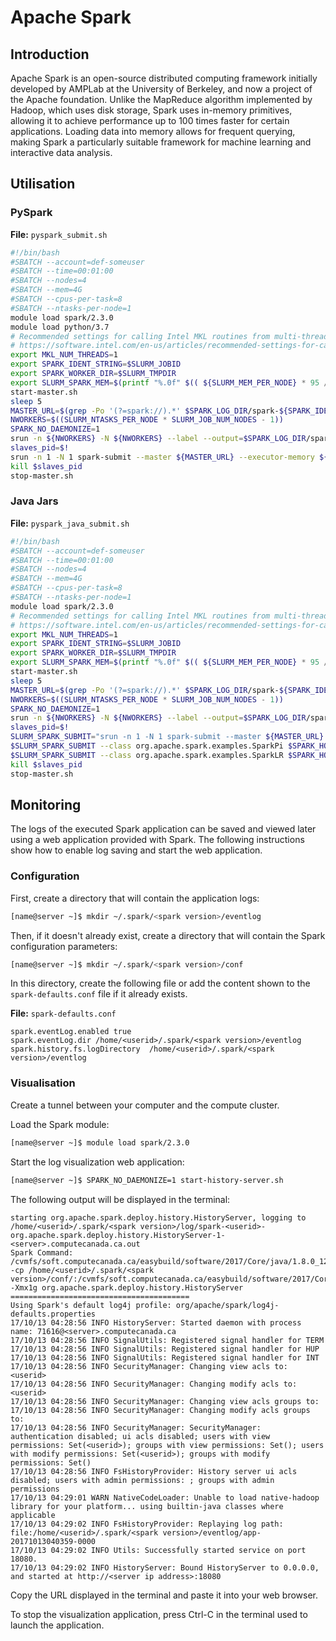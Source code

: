 # Apache Spark

## Introduction

Apache Spark is an open-source distributed computing framework initially developed by AMPLab at the University of Berkeley, and now a project of the Apache foundation. Unlike the MapReduce algorithm implemented by Hadoop, which uses disk storage, Spark uses in-memory primitives, allowing it to achieve performance up to 100 times faster for certain applications. Loading data into memory allows for frequent querying, making Spark a particularly suitable framework for machine learning and interactive data analysis.


## Utilisation

### PySpark

**File:** `pyspark_submit.sh`

```bash
#!/bin/bash
#SBATCH --account=def-someuser
#SBATCH --time=00:01:00
#SBATCH --nodes=4
#SBATCH --mem=4G
#SBATCH --cpus-per-task=8
#SBATCH --ntasks-per-node=1
module load spark/2.3.0
module load python/3.7
# Recommended settings for calling Intel MKL routines from multi-threaded applications
# https://software.intel.com/en-us/articles/recommended-settings-for-calling-intel-mkl-routines-from-multi-threaded-applications
export MKL_NUM_THREADS=1
export SPARK_IDENT_STRING=$SLURM_JOBID
export SPARK_WORKER_DIR=$SLURM_TMPDIR
export SLURM_SPARK_MEM=$(printf "%.0f" $(( ${SLURM_MEM_PER_NODE} * 95 / 100 )))
start-master.sh
sleep 5
MASTER_URL=$(grep -Po '(?=spark://).*' $SPARK_LOG_DIR/spark-${SPARK_IDENT_STRING}-org.apache.spark.deploy.master*.out)
NWORKERS=$((SLURM_NTASKS_PER_NODE * SLURM_JOB_NUM_NODES - 1))
SPARK_NO_DAEMONIZE=1
srun -n ${NWORKERS} -N ${NWORKERS} --label --output=$SPARK_LOG_DIR/spark-%j-workers.out start-slave.sh -m ${SLURM_SPARK_MEM}M -c ${SLURM_CPUS_PER_TASK} ${MASTER_URL} &
slaves_pid=$!
srun -n 1 -N 1 spark-submit --master ${MASTER_URL} --executor-memory ${SLURM_SPARK_MEM}M $SPARK_HOME/examples/src/main/python/pi.py
kill $slaves_pid
stop-master.sh
```

### Java Jars

**File:** `pyspark_java_submit.sh`

```bash
#!/bin/bash
#SBATCH --account=def-someuser
#SBATCH --time=00:01:00
#SBATCH --nodes=4
#SBATCH --mem=4G
#SBATCH --cpus-per-task=8
#SBATCH --ntasks-per-node=1
module load spark/2.3.0
# Recommended settings for calling Intel MKL routines from multi-threaded applications
# https://software.intel.com/en-us/articles/recommended-settings-for-calling-intel-mkl-routines-from-multi-threaded-applications
export MKL_NUM_THREADS=1
export SPARK_IDENT_STRING=$SLURM_JOBID
export SPARK_WORKER_DIR=$SLURM_TMPDIR
export SLURM_SPARK_MEM=$(printf "%.0f" $(( ${SLURM_MEM_PER_NODE} * 95 / 100 )))
start-master.sh
sleep 5
MASTER_URL=$(grep -Po '(?=spark://).*' $SPARK_LOG_DIR/spark-${SPARK_IDENT_STRING}-org.apache.spark.deploy.master*.out)
NWORKERS=$((SLURM_NTASKS_PER_NODE * SLURM_JOB_NUM_NODES - 1))
SPARK_NO_DAEMONIZE=1
srun -n ${NWORKERS} -N ${NWORKERS} --label --output=$SPARK_LOG_DIR/spark-%j-workers.out start-slave.sh -m ${SLURM_SPARK_MEM}M -c ${SLURM_CPUS_PER_TASK} ${MASTER_URL} &
slaves_pid=$!
SLURM_SPARK_SUBMIT="srun -n 1 -N 1 spark-submit --master ${MASTER_URL} --executor-memory ${SLURM_SPARK_MEM}M"
$SLURM_SPARK_SUBMIT --class org.apache.spark.examples.SparkPi $SPARK_HOME/examples/jars/spark-examples_2.11-2.3.0.jar 1000
$SLURM_SPARK_SUBMIT --class org.apache.spark.examples.SparkLR $SPARK_HOME/examples/jars/spark-examples_2.11-2.3.0.jar 1000
kill $slaves_pid
stop-master.sh
```

## Monitoring

The logs of the executed Spark application can be saved and viewed later using a web application provided with Spark. The following instructions show how to enable log saving and start the web application.

### Configuration

First, create a directory that will contain the application logs:

```bash
[name@server ~]$ mkdir ~/.spark/<spark version>/eventlog
```

Then, if it doesn't already exist, create a directory that will contain the Spark configuration parameters:

```bash
[name@server ~]$ mkdir ~/.spark/<spark version>/conf
```

In this directory, create the following file or add the content shown to the `spark-defaults.conf` file if it already exists.

**File:** `spark-defaults.conf`

```
spark.eventLog.enabled true
spark.eventLog.dir /home/<userid>/.spark/<spark version>/eventlog
spark.history.fs.logDirectory  /home/<userid>/.spark/<spark version>/eventlog
```

### Visualisation

Create a tunnel between your computer and the compute cluster.

Load the Spark module:

```bash
[name@server ~]$ module load spark/2.3.0
```

Start the log visualization web application:

```bash
[name@server ~]$ SPARK_NO_DAEMONIZE=1 start-history-server.sh
```

The following output will be displayed in the terminal:

```
starting org.apache.spark.deploy.history.HistoryServer, logging to /home/<userid>/.spark/<spark version>/log/spark-<userid>-org.apache.spark.deploy.history.HistoryServer-1-<server>.computecanada.ca.out
Spark Command: /cvmfs/soft.computecanada.ca/easybuild/software/2017/Core/java/1.8.0_121/bin/java -cp /home/<userid>/.spark/<spark version>/conf/:/cvmfs/soft.computecanada.ca/easybuild/software/2017/Core/spark/2.2.0/jars/* -Xmx1g org.apache.spark.deploy.history.HistoryServer
========================================
Using Spark's default log4j profile: org/apache/spark/log4j-defaults.properties
17/10/13 04:28:56 INFO HistoryServer: Started daemon with process name: 71616@<server>.computecanada.ca
17/10/13 04:28:56 INFO SignalUtils: Registered signal handler for TERM
17/10/13 04:28:56 INFO SignalUtils: Registered signal handler for HUP
17/10/13 04:28:56 INFO SignalUtils: Registered signal handler for INT
17/10/13 04:28:56 INFO SecurityManager: Changing view acls to: <userid>
17/10/13 04:28:56 INFO SecurityManager: Changing modify acls to: <userid>
17/10/13 04:28:56 INFO SecurityManager: Changing view acls groups to: 
17/10/13 04:28:56 INFO SecurityManager: Changing modify acls groups to: 
17/10/13 04:28:56 INFO SecurityManager: SecurityManager: authentication disabled; ui acls disabled; users with view permissions: Set(<userid>); groups with view permissions: Set(); users with modify permissions: Set(<userid>); groups with modify permissions: Set()
17/10/13 04:28:56 INFO FsHistoryProvider: History server ui acls disabled; users with admin permissions: ; groups with admin permissions
17/10/13 04:29:01 WARN NativeCodeLoader: Unable to load native-hadoop library for your platform... using builtin-java classes where applicable
17/10/13 04:29:02 INFO FsHistoryProvider: Replaying log path: file:/home/<userid>/.spark/<spark version>/eventlog/app-20171013040359-0000
17/10/13 04:29:02 INFO Utils: Successfully started service on port 18080.
17/10/13 04:29:02 INFO HistoryServer: Bound HistoryServer to 0.0.0.0, and started at http://<server ip address>:18080
```

Copy the URL displayed in the terminal and paste it into your web browser.

To stop the visualization application, press Ctrl-C in the terminal used to launch the application.

